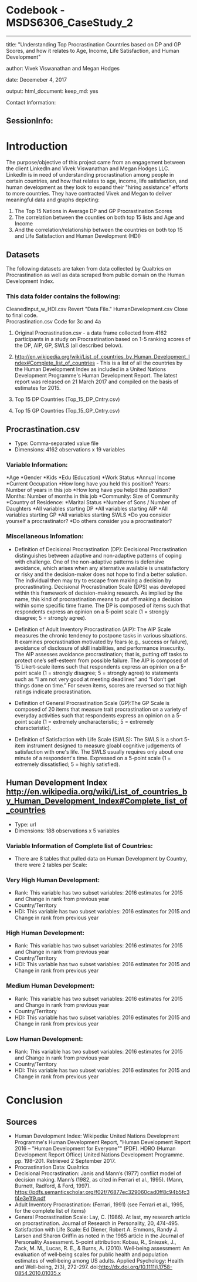 # Codebook - MSDS6306_CaseStudy_2
---
title: "Understanding Top Procrastination Countries based on DP and GP Scores, and how it relates to Age, Income, Life Satisfaction, and Human Development"

author: Vivek Viswanathan and Megan Hodges

date: Decemeber 4, 2017

output:
  html_document:
    keep_md: yes
    
Contact Information: 

SessionInfo:
---

# Introduction
The purpose/objective of this project came from an engagement between the client LinkedIn and Vivek Viswanathan and Megan Hodges LLC. LinkedIn is in need of understanding procrastination among people in certain countries, and how that relates to age, income, life satisfaction, and human development as they look to expand their "hiring assistance" efforts to more countries. They have contracted Vivek and Megan to deliver meaningful data and graphs depicting:
1. The Top 15 Nations in Average DP and GP Procrastination Scores
2. The correlation between the counties on both top 15 lists and Age and Income
3. And the correlation/relationship between the countries on both top 15 and Life Satisfaction and Human Development (HDI)

## Datasets
The following datasets are taken from data collected by Qualtrics on Procrastination as well as data scraped from public domain on the Human Development Index.

### This data folder contains the following:
CleanedInput_w_HDI.csv	Revert "Data File."	
HumanDevelopment.csv	Close to final code.	
Procrastination.csv	Code for 3c and 4a		

1. Original Procrastination.csv - a data frame collected from 4162 participants in a study on Procrastination based on 1-5 ranking scores of the DP, AIP, GP, SWLS (all described below).

2. http://en.wikipedia.org/wiki/List_of_countries_by_Human_Development_Index#Complete_list_of_countries - This is a list of all the countries by the Human Development Index as included in a United Nations Development Programme's Human Development Report. The latest report was released on 21 March 2017 and compiled on the basis of estimates for 2015.

3. Top 15 DP Countries (Top_15_DP_Cntry.csv)

4. Top 15 GP Countries (Top_15_GP_Cntry.csv)

## Procrastination.csv

* Type: Comma-separated value file
* Dimensions: 4162 observations x 19 variables

### Variable Information: 

*Age
*Gender
*Kids
*Edu (Education)
*Work Status
*Annual Income
*Current Occupation
*How long have you held this position? Years: Number of years in this job
*How long have you helpd this position? Months: Number of months in this job
*Community: Size of Community
*Country of Residence: 
*Marital Status
*Number of Sons / Number of Daughters
*All variables starting DP
*All variables starting AIP
*All variables starting GP
*All variables starting SWLS
*Do you consider yourself a procrastinator?
*Do others consider you a procrastinator?

### Miscellaneous Infomation:
* Definition of Decisional Procrastination (DP): Decisional Procrastination distinguishes between adaptive and non-adaptive patterns of coping with challenge. One of the non-adaptive patterns is defensive avoidance, which arises when any alternative available is unsatisfactory or risky and the decision-maker does not hope to find a better solution. The individual then may try to escape from making a decision by procrastinating. Decisional Procrastination Scale (DPS) was developed within this framework of decision-making research. As implied by the name, this kind of procrastination means to put off making a decision within some specific time frame. The DP is composed of items such that respondents express an opinion on a 5-point scale (1 = strongly disagree; 5 = strongly agree).

* Definition of Adult Inventory Procrastination (AIP): The AIP Scale measures the chronic tendency to postpone tasks in various situations. It examines procrastination motivated by fears (e.g., success or failure), avoidance of disclosure of skill inabilities, and performance insecurity. The AIP assesses avoidance procrastination; that is, putting off tasks to protect one’s self-esteem from possible failure. The AIP is composed of 15 Likert-scale items such that respondents express an opinion on a 5-point scale (1 = strongly disagree; 5 = strongly agree) to statements such as “I am not very good at meeting deadlines” and “I don’t get things done on time.” For seven items, scores are reversed so that high ratings indicate procrastination.

* Definition of General Procrastination Scale (GP):The GP Scale is composed of 20 items that measure trait procrastination on a variety of everyday activities such that respondents express an opinion on a 5-point scale (1 = extremely uncharacteristic; 5 = extremely characteristic).

* Definition of Satisfaction with Life Scale (SWLS): The SWLS is a short 5-item instrument designed to measure gloabl cognitive judgements of satisfaction with one's life. The SWLS usually requires only about one minute of a respondent's time. Expressed on a 5-point scale (1 = extremely dissatisfied; 5 = highly satisfied).

## Human Development Index http://en.wikipedia.org/wiki/List_of_countries_by_Human_Development_Index#Complete_list_of_countries 

* Type: url
* Dimensions: 188 observations x 5 variables

### Variable Information of Complete list of Countries:
* There are 8 tables that pulled data on Human Development by Country, there were 2 tables per Scale:

### Very High Human Development:
* Rank: This variable has two subset variables: 2016 estimates for 2015 and Change in rank from previous year
* Country/Territory
* HDI: This variable has two subset variables: 2016 estimates for 2015 and Change in rank from previous year

### High Human Development:
* Rank: This variable has two subset variables: 2016 estimates for 2015 and Change in rank from previous year
* Country/Territory
* HDI: This variable has two subset variables: 2016 estimates for 2015 and Change in rank from previous year

### Medium Human Development:
* Rank: This variable has two subset variables: 2016 estimates for 2015 and Change in rank from previous year
* Country/Territory
* HDI: This variable has two subset variables: 2016 estimates for 2015 and Change in rank from previous year

### Low Human Development:
* Rank: This variable has two subset variables: 2016 estimates for 2015 and Change in rank from previous year
* Country/Territory
* HDI: This variable has two subset variables: 2016 estimates for 2015 and Change in rank from previous year

# Conclusion

## Sources
* Human Development Index: Wikipedia: United Nations Development Programme's Human Development Report, "Human Development Report 2016 – "Human Development for Everyone"" (PDF). HDRO (Human Development Report Office) United Nations Development Programme. pp. 198–201. Retrieved 2 September 2017.
* Procrastination Data: Qualtrics
* Decisional Procrastination: Janis and Mann’s (1977) conflict model of decision making. Mann’s (1982, as cited in Ferrari et al., 1995). (Mann, Burnett, Radford, & Ford, 1997). https://pdfs.semanticscholar.org/f02f/76877ec329060cad0ff8c94b5fc3f4e3e1f9.pdf
* Adult Inventory Procrastination:  (Ferrari, 1991) (see Ferrari et al., 1995, for the complete list of items)
* General Procrastination Scale: Lay, C. (1986). At last, my research article on procrastination. Journal of Research in
Personality, 20, 474-495. 
* Satisfaction with Life Scale: Ed Diener, Robert A. Emmons, Randy J. Larsen and Sharon Griffin as noted in the 1985 article in the Journal of Personality Assessment. 5-point attribution: Kobau, R., Sniezek, J., Zack, M. M., Lucas, R. E., & Burns, A. (2010). Well‐being assessment: An evaluation of well‐being scales for public health and population estimates of well‐being among US adults. Applied Psychology: Health and Well-being, 2(3), 272-297. doi:http://dx.doi.org/10.1111/j.1758-0854.2010.01035.x
